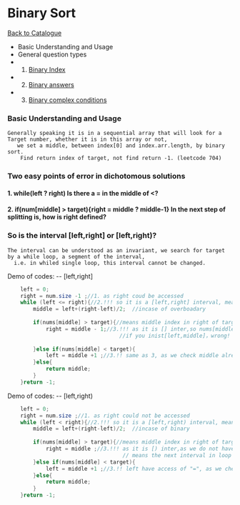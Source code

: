 # Binary Sort

[Back to Catalogue](https://github.com/TerryTxx/CS-Diary/blob/master/Algorithm/self_study.md)


- Basic Understanding and Usage
- General question types
- 1. [Binary Index](https://github.com/TerryTxx/CS-Diary/blob/master/Algorithm/leetcode/binaryIndex.md)
- 2. [Binary answers](https://github.com/TerryTxx/CS-Diary/blob/master/Algorithm/leetcode/Binaryanswers.md)
- 3. [Binary complex conditions](https://github.com/TerryTxx/CS-Diary/blob/master/Algorithm/leetcode/ComplexBinary.md)

### Basic Understanding and Usage
```text
Generally speaking it is in a sequential array that will look for a Target number, whether it is in this array or not, 
   we set a middle, between index[0] and index.arr.length, by binary sort. 
    Find return index of target, not find return -1. (leetcode 704)

```
### Two easy points of error in dichotomous solutions
#### 1. while(left ? right) Is there a = in the middle of <?
#### 2. if(num[middle] > target){right = middle ? middle-1}  In the next step of splitting is, how is right defined?

### So is the interval [left,right] or [left,right)?
```text
The interval can be understood as an invariant, we search for target by a while loop, a segment of the interval, 
  i.e. in whiled single loop, this interval cannot be changed.
```
Demo of codes: -- [left,right]
```java
    left = 0;
    right = num.size -1 ;//1. as right coud be accessed
    while (left <= right){//2.!!! so it is a [left,right] interval, means left = right is OK
        middle = left+(right-left)/2;  //incase of overboadary
        
        if(nums[middle] > target){//means middle index in right of target, the interval should keep left, recaret right
            right = middle - 1;//3.!!! as it is [] inter,so nums[middle] must not be the target，shoudl be [left,middle-1]
                                   //if you inist[left,middle]，wrong! because we check numb[middle]>target already, so you add worong value in to the[] for next loop 
        
        }else if(nums[middle] < target){
            left = middle +1 ;//3.!! same as 3, as we check middle already in the else if, so should skip this index, fron[middle+1,right]
        }else{
            return middle;
        }
    }return -1;
```
Demo of codes: -- [left,right)
```java
    left = 0;
    right = num.size ;//1. as right could not be accessed
    while (left < right){//2.!!! so it is a [left,right) interval, means left never equal right
        middle = left+(right-left)/2;  //incase of binary
        
        if(nums[middle] > target){//means middle index in right of target, the interval should keep left, recaret right
            right = middle ;//3.!!! as it is [) inter,as we do not have" = "access of right, 
                                    // means the next interval in loop do not cantain middle index
        }else if(nums[middle] < target){
            left = middle +1 ;//3.!! left have access of "=", as we check middle already in the else if, so must skip this index, fron[middle+1,right]
        }else{
            return middle;
        }
    }return -1;
```

